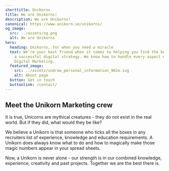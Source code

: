 ```yaml
---
shorttitle: Unikorns
title: We are Unikorns!
description: We are Unikorns!
canonical: https://www.unikorn.se/unikorns/
og_image:
  src: ../assets/og.png
  alt: We are Unikorns
hero:
  heading: Unikorns, for when you need a miracle
  text: We’re your best friend when it comes to helping you find the best path to
    a successful digital strategy. We know how to handle every aspect of your
    Digital Marketing.
  featured_image:
    src: ../assets/undraw_personal_information_962o.svg
    alt: About page
  button: Get in touch
  buttonlink: /contact/
---
```

## Meet the Unikorn Marketing crew

It is true, Unicorns are mythical creatures - they do not exist in the real world. But if they did, what would they be like? 

We believe a Unikorn is that someone who ticks all the boxes in any recruiters list of experience, knowledge and education requirements. A Unikorn does always know what to do and how to magically make those magic numbers appear in your spread sheets. 

Now, a Unikorn is never alone - our strength is in our combined knowledge, experience, creativity and past projects. Together we are the best there is.